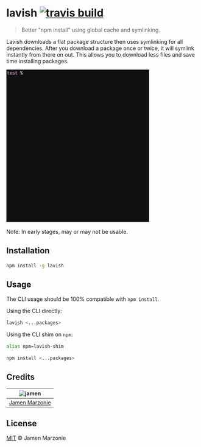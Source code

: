 # lavish [![travis build][travis-icon]][travis]
> Better "npm install" using global cache and symlinking.

Lavish downloads a flat package structure then uses symlinking for all dependencies.  After you download a package once or twice, it will symlink instantly from there on out.  This allows you to download less files and save time installing packages.

![Usage][usage-gif]

Note: In early stages, may or may not be usable.

## Installation
```sh
npm install -g lavish
```

## Usage
The CLI usage should be 100% compatible with `npm install`.

Using the CLI directly:
```sh
lavish <...packages>
```

Using the CLI shim on `npm`:
```sh
alias npm=lavish-shim
```
```sh
npm install <...packages>
```

## Credits
| ![jamen][avatar] |
|:---:|
| [Jamen Marzonie][github] |

## License
[MIT](LICENSE) &copy; Jamen Marzonie

[avatar]: https://avatars.githubusercontent.com/u/6251703?v=3&s=125
[github]: https://github.com/jamen
[usage-gif]: docs/usage.gif
[travis-icon]: https://travis-ci.org/jamen/lavish.svg
[travis]: https://travis-ci.org/jamen/lavish
